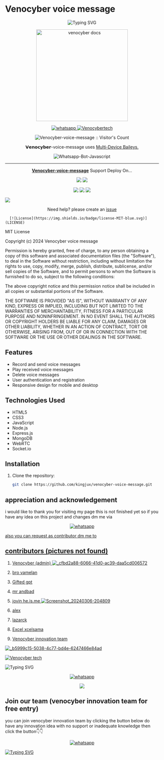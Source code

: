 
# Venocyber voice message
<div align="center">
    <img
        src="https://readme-typing-svg.herokuapp.com?font=GlossAndBloom&size=30&duration=4997&color=993300&background=FF673200&center=true&vCenter=true&lines=Hey+there!;Iit's+me,+venocyber-tech!;Welcome;To+my+venocyber-voice+message;web+created,by+kingjux🇹🇿+world!🚀"
            alt="Typing SVG"
        /
        >
    </a>
</p>
</div>


<p align="center">
  <a href="https://github.com/Kingjux/Venocyber-voice-message">
    <img alt="venocyber docs" height="300" src="https://telegra.ph/file/1252ab43fa38f7b88ecf5.jpg">
  </a>
</p>
    
   
 <p align="center">
  <a href="https://wa.me/+255698101622?text=Hi+Bro--+I+Need+Help.+I+messaged+you+from+Venocyber-voice-message+Repo" target="_blank">
    <img alt="whatsapp" src="https://img.shields.io/badge/ Whatsapp -25D366?style=for-the-badge&logo=whatsapp&logoColor=white" />  

<a aria-label="Venocyber-voice-message is free to use" href="https://github.com/Kingjux/Venocyber-voice-message" target="_blank">
    <img alt="Venocybertech" src="https://img.shields.io/youtube/channel/subscribers/UCU071AMRqcd5mfTdCgJFwPg" target="_blank" />
  </a>

</p>
<p align="center"><img src="https://profile-counter.glitch.me/{VenocyberTechInfo}/count.svg" alt="Venocyber-voice-message :: Visitor's Count" /></p>





<p align="center"> 𝗩𝗲𝗻𝗼𝗰𝘆𝗯𝗲𝗿-voice-message uses
  <a href="https://github.com/adiwajshing/Baileys">Multi-Device Baileys.</a>
</p>
<p align="center">
  <img title="Whatsapp-Bot-Javascript" src="https://img.shields.io/badge/Javascript-363303?style=for-the-badge&logo=javascript&logoColor=c6c631"></img>
</p>

---

<p align="center">
  <a href="https://github.com/Kingjux/Venocyber-voice-message"><b>Venocyber-voice-message</b></a> Support Deploy On...
</p>

<p align="center">
  <a href="https://github.com/Kingjux/Venocyber-voice-message/blob/main/temp/deploy-on-vps.md"><img src="https://img.shields.io/badge/self hosting-3d1513?style=for-the-badge&logo=serverless&logoColor=FD5750"></a>
  <a href="https://railway.app/template/GZOvIe?referralCode=wVDLrh"><img src="https://img.shields.io/badge/railway-3e164f?style=for-the-badge&logo=railway&logoColor=0B0D0E"></a>
</p>
<p align="center">
  <a href="https://dashboard.heroku.com/new?template=https%3A%2F%2Fgithub.com%2FKingjux%2Fvenocyber-voice-message"><img src="https://img.shields.io/badge/heroku-9d7acc?style=for-the-badge&logo=heroku&logoColor=430098"></a>
  <a href="https://suhail-web01.vercel.app/replit.html"><img src="https://img.shields.io/badge/replit-253c99?style=for-the-badge&logo=replit&logoColor=F26207"></a>
  <a href="https://app.koyeb.com/apps/deploy?type=git&repository=github.com/Kingjux/Venocyber-voice-message-md&branch=main&env[SESSION_ID]&env[OWNER_NUMBER]=255621487388&env[MONGODB_URI]&&env[OWNER_NAME]=venocyber ᴛᴇᴄʜ&env[KOYEB_API]&env[PREFIX]=.&env[WAPRESENCE]&env[AUTO_READ_STATUS]=true&env[DISABLE_PM]=false&env[PACK_AUTHER]=whatsapp+bot&env[PACK_NAME]=Venocyber ᴛᴇᴄʜ&env[STYLE]=0&env[MODE]=private&env[READ_MESSAGE]=false&env[THEME]=VENOCYBER&env[WARN_COUNT]=3&env[BLOCK_JID]=null&env[TIME_ZONE]=Africa/Dodoma&name=Venocyber-tech&env[KOYEB_NAME]=Venocyber-voice-message&env[SUDO]=null&env[THUMB_IMAGE]=https://telegra.ph/file/1252ab43fa38f7b88ecf5.jpg"><img src="https:🌹img.shields.io/badge/koyeb-033604?style=for-the-badge&logo=koyeb&logoColor=white"></a>
</p>
  <a href="https://youtu.be/3NdJb6_1cJM"><img src="https://img.shields.io/badge/CodeSpace-green?colorA=%23ff000&colorB=%23017e40&style=for-the-badge&logo=git&logoColor=red"></a>
</p>
<p align="center">Need help? please create an <a href="https://github.com/Kingjux/Venocyber-voice-message/issues">issue</a></p>

 



     
      [![License](https://img.shields.io/badge/license-MIT-blue.svg)](LICENSE)

MIT License

Copyright (c) 2024 Venocyber voice message
 
Permission is hereby granted, free of charge, to any person obtaining a copy
of this software and associated documentation files (the "Software"), to deal
in the Software without restriction, including without limitation the rights
to use, copy, modify, merge, publish, distribute, sublicense, and/or sell
copies of the Software, and to permit persons to whom the Software is
furnished to do so, subject to the following conditions:

The above copyright notice and this permission notice shall be included in all
copies or substantial portions of the Software.

THE SOFTWARE IS PROVIDED "AS IS", WITHOUT WARRANTY OF ANY KIND, EXPRESS OR
IMPLIED, INCLUDING BUT NOT LIMITED TO THE WARRANTIES OF MERCHANTABILITY,
FITNESS FOR A PARTICULAR PURPOSE AND NONINFRINGEMENT. IN NO EVENT SHALL THE
AUTHORS OR COPYRIGHT HOLDERS BE LIABLE FOR ANY CLAIM, DAMAGES OR OTHER
LIABILITY, WHETHER IN AN ACTION OF CONTRACT, TORT OR OTHERWISE, ARISING FROM,
OUT OF OR IN CONNECTION WITH THE SOFTWARE OR THE USE OR OTHER DEALINGS IN THE
SOFTWARE.

## Features

- Record and send voice messages
- Play received voice messages
- Delete voice messages
- User authentication and registration
- Responsive design for mobile and desktop

## Technologies Used

- HTML5
- CSS3
- JavaScript
- Node.js
- Express.js
- MongoDB
- WebRTC
- Socket.io

## Installation

1. Clone the repository:

   ```bash
   git clone https://github.com/kingjux/venocyber-voice-message.git

## appreciation and acknowledgement
 i would like to thank you for visiting my page this is not finished yet so if you have any idea on this project and changes dm me via 
<p align="center">
  <a href="https://wa.me/+255698101622?text=Hi+Bro--+I+Need+Help.+I+messaged+you+from+Venocyber-voice-message+Repo" target="_blank">
    <img alt="whatsapp" src="https://img.shields.io/badge/ Whatsapp -25D366?style=for-the-badge&logo=whatsapp&logoColor=golden" />  


 also you can request as contributor dm me to



## contributors (pictures not found)

  1. Venocyber (admin)
     ![_cfbd2a88-6066-41d0-ac39-daa5cd006572](https://github.com/Kingjux/Venocyber-voice-message/assets/154667110/7f8ff89f-5e48-4ffa-a926-3a3e68b47cd1)


  3. bro vamelan
 
 4. Gifted gpt
 
 5. mr andbad

  6. jovin he.is.me
![Screenshot_20240306-204809](https://github.com/Kingjux/Venocyber-voice-message/assets/154667110/49c0a949-2e4b-4362-afce-a6aeebfaadf7)

  7. alex

  8. lazarck

  9. Excel xcelsama
      

10. Venocyber innovation team

![_b5999c15-5038-4c77-bd4e-6247466e84ad](https://github.com/Kingjux/Venocyber-voice-message/assets/154667110/e902372a-99e8-40e0-9177-d8059e2ba48d)

[![Venocyber tech](https://readme-typing-svg.demolab.com?font=Anton&size=30&pause=998&color=F51FFF&background=F7F2F20A&vCenter=true&random=false&width=465&lines=Hello+Everyone%F0%9F%91%8B!;thank+you+for+visiting+my+site;I+am+venocyber+admin+founder+of+this;project;and+creator+too;i'm+looking+forwad+for+your+feedback;love+you+💖+🫂+💕)](https://github.com/Kingjux)



![Typing SVG](https://readme-typing-svg.demolab.com?font=Ribeye&size=50&pause=1000&color=ff0000&center=true&width=900&height=100&lines=Dm%me;%20whatsapp+below;%20click%20the%20button%20👇👇👇👇🙏🔮)
<p align="center">

 <p align="center">
  <a href="https://wa.me/+255698101622?text=Hi+Bro--+I+Need+Help.+I+messaged+you+from+Venocyber-voice-message+Repo" target="_blank">
    <img alt="whatsapp" src="https://img.shields.io/badge/ Whatsapp -25D366?style=for-the-badge&logo=whatsapp&logoColor=white" />  


<div align="center">
    <img
        src="https://readme-typing-svg.herokuapp.com?font=GlossAndBloom&size=30&duration=4997&color=993300&background=FF673200&center=true&vCenter=true&lines=Join+my;Tteam+now,+venocyber+innovation+team!;by;clicking+button; below;👇👇
            alt="Typing SVG"
        /
        >
    </a>
</p>
</div>


## Join our team (venocyber innovation team for free entry)
you can join venocyber innovation team by clicking the button below do have any innovation idea with no support or inadequate knowledge then click the button👇👇
<p align="center">
  <a href="https://chat.whatsapp.com/HSln3blDuuuKvC8njxyCCN" target="_blank">
    <img alt="whatsapp" src="https://img.shields.io/badge/ Whatsapp -25D366?style=for-the-badge&logo=whatsapp&logoColor=white" />  

![Typing SVG](https://readme-typing-svg.demolab.com?font=Ribeye&size=50&pause=1000&color=ff0000&center=true&width=900&height=100&lines=welcome;to;%20our+innovation;%20world%20you're%our%20;precious🔮💞💞💕💻💻🌹)
<p align="center">

